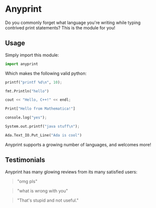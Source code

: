 Anyprint
========

Do you commonly forget what language you're writing while typing contrived
print statements? This is the module for you!

Usage
-----

Simply import this module:

```python
import anyprint
```

Which makes the following valid python:

```python
printf("printf %d\n", 10);

fmt.Println("hello")

cout << "Hello, C++!" << endl;

Print["Hello from Mathematica!"]

console.log("yes");

System.out.printf("java stuff\n");

Ada.Text_IO.Put_Line("Ada is cool")
```

Anyprint supports a growing number of languages, and welcomes more!

Testimonials
------------

Anyprint has many glowing reviews from its many satisfied users:

>"omg pls"

>"what is wrong with you"

>"That's stupid and not useful."
